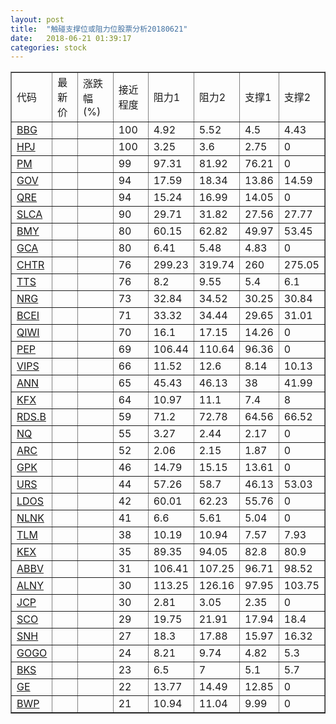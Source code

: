 ```yaml
---
layout: post
title:  "触碰支撑位或阻力位股票分析20180621"
date:   2018-06-21 01:39:17
categories: stock
---
```

<script type="text/javascript">
var stockList = []
stockList.push('gb_bbg');
stockList.push('gb_hpj');
stockList.push('gb_pm');
stockList.push('gb_gov');
stockList.push('gb_qre');
stockList.push('gb_slca');
stockList.push('gb_bmy');
stockList.push('gb_gca');
stockList.push('gb_chtr');
stockList.push('gb_tts');
stockList.push('gb_nrg');
stockList.push('gb_bcei');
stockList.push('gb_qiwi');
stockList.push('gb_pep');
stockList.push('gb_vips');
stockList.push('gb_ann');
stockList.push('gb_kfx');
stockList.push('gb_rds.b');
stockList.push('gb_nq');
stockList.push('gb_arc');
stockList.push('gb_gpk');
stockList.push('gb_urs');
stockList.push('gb_ldos');
stockList.push('gb_nlnk');
stockList.push('gb_tlm');
stockList.push('gb_kex');
stockList.push('gb_abbv');
stockList.push('gb_alny');
stockList.push('gb_jcp');
stockList.push('gb_sco');
stockList.push('gb_snh');
stockList.push('gb_gogo');
stockList.push('gb_bks');
stockList.push('gb_ge');
stockList.push('gb_bwp');
</script>
<table border="1">
 <tr>
 <td>代码</td>
 <td>最新价</td>
 <td>涨跌幅(%)</td>
 <td>接近程度</td>
 <td>阻力1</td>
 <td>阻力2</td>
 <td>支撑1</td>
 <td>支撑2</td>
</tr>
  <tr id="bbg" class="red">
  <td><a href="http://stock.finance.sina.com.cn/usstock/quotes/BBG.html" target="_blank">BBG</a></td><td></td><td></td><td>100</td><td>4.92</td><td>5.52</td><td>4.5</td><td>4.43</td></tr>
  <tr id="hpj" class="red">
  <td><a href="http://stock.finance.sina.com.cn/usstock/quotes/HPJ.html" target="_blank">HPJ</a></td><td></td><td></td><td>100</td><td>3.25</td><td>3.6</td><td>2.75</td><td>0</td></tr>
  <tr id="pm" class="red">
  <td><a href="http://stock.finance.sina.com.cn/usstock/quotes/PM.html" target="_blank">PM</a></td><td></td><td></td><td>99</td><td>97.31</td><td>81.92</td><td>76.21</td><td>0</td></tr>
  <tr id="gov" class="green">
  <td><a href="http://stock.finance.sina.com.cn/usstock/quotes/GOV.html" target="_blank">GOV</a></td><td></td><td></td><td>94</td><td>17.59</td><td>18.34</td><td>13.86</td><td>14.59</td></tr>
  <tr id="qre" class="red">
  <td><a href="http://stock.finance.sina.com.cn/usstock/quotes/QRE.html" target="_blank">QRE</a></td><td></td><td></td><td>94</td><td>15.24</td><td>16.99</td><td>14.05</td><td>0</td></tr>
  <tr id="slca" class="green">
  <td><a href="http://stock.finance.sina.com.cn/usstock/quotes/SLCA.html" target="_blank">SLCA</a></td><td></td><td></td><td>90</td><td>29.71</td><td>31.82</td><td>27.56</td><td>27.77</td></tr>
  <tr id="bmy" class="green">
  <td><a href="http://stock.finance.sina.com.cn/usstock/quotes/BMY.html" target="_blank">BMY</a></td><td></td><td></td><td>80</td><td>60.15</td><td>62.82</td><td>49.97</td><td>53.45</td></tr>
  <tr id="gca" class="green">
  <td><a href="http://stock.finance.sina.com.cn/usstock/quotes/GCA.html" target="_blank">GCA</a></td><td></td><td></td><td>80</td><td>6.41</td><td>5.48</td><td>4.83</td><td>0</td></tr>
  <tr id="chtr" class="red">
  <td><a href="http://stock.finance.sina.com.cn/usstock/quotes/CHTR.html" target="_blank">CHTR</a></td><td></td><td></td><td>76</td><td>299.23</td><td>319.74</td><td>260</td><td>275.05</td></tr>
  <tr id="tts" class="red">
  <td><a href="http://stock.finance.sina.com.cn/usstock/quotes/TTS.html" target="_blank">TTS</a></td><td></td><td></td><td>76</td><td>8.2</td><td>9.55</td><td>5.4</td><td>6.1</td></tr>
  <tr id="nrg" class="red">
  <td><a href="http://stock.finance.sina.com.cn/usstock/quotes/NRG.html" target="_blank">NRG</a></td><td></td><td></td><td>73</td><td>32.84</td><td>34.52</td><td>30.25</td><td>30.84</td></tr>
  <tr id="bcei" class="green">
  <td><a href="http://stock.finance.sina.com.cn/usstock/quotes/BCEI.html" target="_blank">BCEI</a></td><td></td><td></td><td>71</td><td>33.32</td><td>34.44</td><td>29.65</td><td>31.01</td></tr>
  <tr id="qiwi" class="red">
  <td><a href="http://stock.finance.sina.com.cn/usstock/quotes/QIWI.html" target="_blank">QIWI</a></td><td></td><td></td><td>70</td><td>16.1</td><td>17.15</td><td>14.26</td><td>0</td></tr>
  <tr id="pep" class="red">
  <td><a href="http://stock.finance.sina.com.cn/usstock/quotes/PEP.html" target="_blank">PEP</a></td><td></td><td></td><td>69</td><td>106.44</td><td>110.64</td><td>96.36</td><td>0</td></tr>
  <tr id="vips" class="red">
  <td><a href="http://stock.finance.sina.com.cn/usstock/quotes/VIPS.html" target="_blank">VIPS</a></td><td></td><td></td><td>66</td><td>11.52</td><td>12.6</td><td>8.14</td><td>10.13</td></tr>
  <tr id="ann" class="red">
  <td><a href="http://stock.finance.sina.com.cn/usstock/quotes/ANN.html" target="_blank">ANN</a></td><td></td><td></td><td>65</td><td>45.43</td><td>46.13</td><td>38</td><td>41.99</td></tr>
  <tr id="kfx" class="green">
  <td><a href="http://stock.finance.sina.com.cn/usstock/quotes/KFX.html" target="_blank">KFX</a></td><td></td><td></td><td>64</td><td>10.97</td><td>11.1</td><td>7.4</td><td>8</td></tr>
  <tr id="rds.b" class="red">
  <td><a href="http://stock.finance.sina.com.cn/usstock/quotes/RDS.B.html" target="_blank">RDS.B</a></td><td></td><td></td><td>59</td><td>71.2</td><td>72.78</td><td>64.56</td><td>66.52</td></tr>
  <tr id="nq" class="green">
  <td><a href="http://stock.finance.sina.com.cn/usstock/quotes/NQ.html" target="_blank">NQ</a></td><td></td><td></td><td>55</td><td>3.27</td><td>2.44</td><td>2.17</td><td>0</td></tr>
  <tr id="arc" class="red">
  <td><a href="http://stock.finance.sina.com.cn/usstock/quotes/ARC.html" target="_blank">ARC</a></td><td></td><td></td><td>52</td><td>2.06</td><td>2.15</td><td>1.87</td><td>0</td></tr>
  <tr id="gpk" class="red">
  <td><a href="http://stock.finance.sina.com.cn/usstock/quotes/GPK.html" target="_blank">GPK</a></td><td></td><td></td><td>46</td><td>14.79</td><td>15.15</td><td>13.61</td><td>0</td></tr>
  <tr id="urs" class="green">
  <td><a href="http://stock.finance.sina.com.cn/usstock/quotes/URS.html" target="_blank">URS</a></td><td></td><td></td><td>44</td><td>57.26</td><td>58.7</td><td>46.13</td><td>53.03</td></tr>
  <tr id="ldos" class="red">
  <td><a href="http://stock.finance.sina.com.cn/usstock/quotes/LDOS.html" target="_blank">LDOS</a></td><td></td><td></td><td>42</td><td>60.01</td><td>62.23</td><td>55.76</td><td>0</td></tr>
  <tr id="nlnk" class="green">
  <td><a href="http://stock.finance.sina.com.cn/usstock/quotes/NLNK.html" target="_blank">NLNK</a></td><td></td><td></td><td>41</td><td>6.6</td><td>5.61</td><td>5.04</td><td>0</td></tr>
  <tr id="tlm" class="green">
  <td><a href="http://stock.finance.sina.com.cn/usstock/quotes/TLM.html" target="_blank">TLM</a></td><td></td><td></td><td>38</td><td>10.19</td><td>10.94</td><td>7.57</td><td>7.93</td></tr>
  <tr id="kex" class="green">
  <td><a href="http://stock.finance.sina.com.cn/usstock/quotes/KEX.html" target="_blank">KEX</a></td><td></td><td></td><td>35</td><td>89.35</td><td>94.05</td><td>82.8</td><td>80.9</td></tr>
  <tr id="abbv" class="green">
  <td><a href="http://stock.finance.sina.com.cn/usstock/quotes/ABBV.html" target="_blank">ABBV</a></td><td></td><td></td><td>31</td><td>106.41</td><td>107.25</td><td>96.71</td><td>98.52</td></tr>
  <tr id="alny" class="green">
  <td><a href="http://stock.finance.sina.com.cn/usstock/quotes/ALNY.html" target="_blank">ALNY</a></td><td></td><td></td><td>30</td><td>113.25</td><td>126.16</td><td>97.95</td><td>103.75</td></tr>
  <tr id="jcp" class="red">
  <td><a href="http://stock.finance.sina.com.cn/usstock/quotes/JCP.html" target="_blank">JCP</a></td><td></td><td></td><td>30</td><td>2.81</td><td>3.05</td><td>2.35</td><td>0</td></tr>
  <tr id="sco" class="green">
  <td><a href="http://stock.finance.sina.com.cn/usstock/quotes/SCO.html" target="_blank">SCO</a></td><td></td><td></td><td>29</td><td>19.75</td><td>21.91</td><td>17.94</td><td>18.4</td></tr>
  <tr id="snh" class="red">
  <td><a href="http://stock.finance.sina.com.cn/usstock/quotes/SNH.html" target="_blank">SNH</a></td><td></td><td></td><td>27</td><td>18.3</td><td>17.88</td><td>15.97</td><td>16.32</td></tr>
  <tr id="gogo" class="green">
  <td><a href="http://stock.finance.sina.com.cn/usstock/quotes/GOGO.html" target="_blank">GOGO</a></td><td></td><td></td><td>24</td><td>8.21</td><td>9.74</td><td>4.82</td><td>5.3</td></tr>
  <tr id="bks" class="red">
  <td><a href="http://stock.finance.sina.com.cn/usstock/quotes/BKS.html" target="_blank">BKS</a></td><td></td><td></td><td>23</td><td>6.5</td><td>7</td><td>5.1</td><td>5.7</td></tr>
  <tr id="ge" class="green">
  <td><a href="http://stock.finance.sina.com.cn/usstock/quotes/GE.html" target="_blank">GE</a></td><td></td><td></td><td>22</td><td>13.77</td><td>14.49</td><td>12.85</td><td>0</td></tr>
  <tr id="bwp" class="green">
  <td><a href="http://stock.finance.sina.com.cn/usstock/quotes/BWP.html" target="_blank">BWP</a></td><td></td><td></td><td>21</td><td>10.94</td><td>11.04</td><td>9.99</td><td>0</td></tr>
</table>
